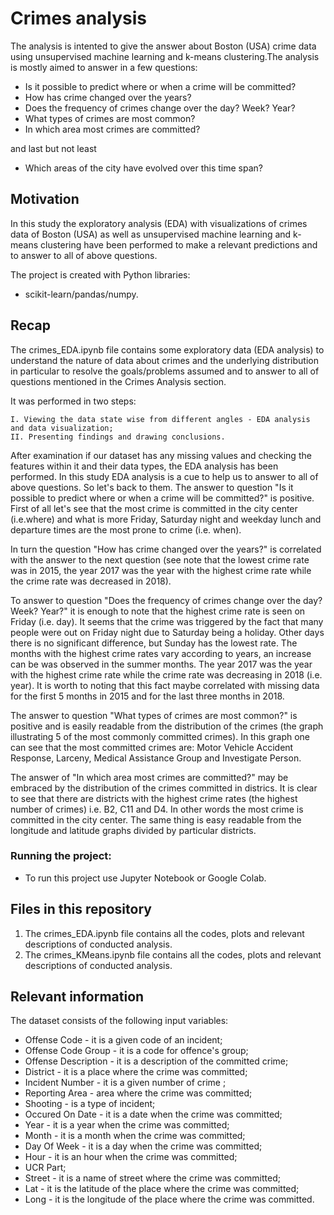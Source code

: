 # Crimes analysis

The analysis is intented to give the answer about Boston (USA) crime data using unsupervised machine learning and k-means clustering.The analysis is mostly aimed to answer in a few questions:

- Is it possible to predict where or when a crime will be committed?
- How has crime changed over the years?
- Does the frequency of crimes change over the day? Week? Year?
- What types of crimes are most common?
- In which area most crimes are committed? 

and last but not least

- Which areas of the city have evolved over this time span?


## Motivation

In this study the exploratory analysis (EDA) with visualizations of crimes data of Boston (USA) as well as unsupervised machine learning and k-means clustering have been performed to make a relevant predictions and to answer to all of above questions.

The project is created with Python libraries:

- scikit-learn/pandas/numpy.


## Recap

The crimes_EDA.ipynb file contains some exploratory data  (EDA analysis) to understand the nature of data about crimes and the underlying distribution in particular to resolve the goals/problems assumed and to answer to all of questions mentioned in the Crimes Analysis section.

It was performed in two steps:

    I. Viewing the data state wise from different angles - EDA analysis and data visualization;
    II. Presenting findings and drawing conclusions.
    
After examination if our dataset has any missing values and checking the features within it and their data types, the EDA analysis has been performed. In this study EDA analysis is a cue to help us to answer to all of above questions. So let's back to them. The answer to question "Is it possible to predict where or when a crime will be committed?" is positive. First of all let's see that the most crime is committed in the city center (i.e.where) and what is more Friday, Saturday night and weekday lunch and departure times are the most prone to crime (i.e. when).

In turn the question "How has crime changed over the years?" is correlated with the answer to the next question (see note that the lowest crime rate was in 2015, the year 2017 was the year with the highest crime rate while the crime rate was decreased in 2018).

To answer to question "Does the frequency of crimes change over the day? Week? Year?" it is enough to note that the highest crime rate is seen on Friday (i.e. day). It seems that the crime was triggered by the fact that many people were out on Friday night due to Saturday being a holiday. Other days there is no significant difference, but Sunday has the lowest rate. The months with the highest crime rates vary according to years, an increase can be was observed in the summer months. The year 2017 was the year with the highest crime rate while the crime rate was decreasing in 2018 (i.e. year). It is worth to noting that this fact maybe correlated with missing data for the first 5 months in 2015 and for the last three months in 2018.

The answer to question "What types of crimes are most common?" is positive and is easily readable from the distribution of the crimes (the graph illustrating 5 of the most commonly committed crimes). In this graph one can see that the most committed crimes are: Motor Vehicle Accident Response, Larceny, Medical Assistance Group and Investigate Person.

The answer of "In which area most crimes are committed?" may be embraced by the distribution of the crimes committed in districs. It is clear to see that there are districts with the highest crime rates (the highest number of crimes) i.e. B2, C11 and D4. In other words the most crime is committed in the city center. The same thing is easy readable from the longitude and latitude graphs divided by particular districts. 





### Running the project:

- To run this project use Jupyter Notebook or Google Colab.

## Files in this repository

1. The crimes_EDA.ipynb file contains all the codes, plots and relevant descriptions of conducted analysis.
2. The crimes_KMeans.ipynb file contains all the codes, plots and relevant descriptions of conducted analysis.


## Relevant information

The dataset consists of the following input variables:


- Offense Code - it is a given code of an incident;
- Offense Code Group - it is a code for offence's group;
- Offense Description - it is a description of the committed crime;
- District - it is a place where the crime was committed;
- Incident Number - it is a given number of crime ;
- Reporting Area - area where the crime was committed;
- Shooting - is a type of incident;
- Occured On Date - it is a date when the crime was committed;
- Year - it is a year when the crime was committed;
- Month - it is a month when the crime was committed;
- Day Of Week - it is a day when the crime was committed;
- Hour - it is an hour when the crime was committed;
- UCR Part;
- Street - it is a name of street where the crime was committed;
- Lat - it is the latitude of the place where the crime was committed;
- Long - it is the longitude of the place where the crime was committed.

